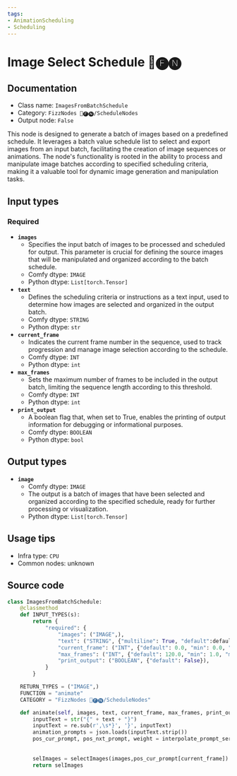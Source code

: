 ```yaml
---
tags:
- AnimationScheduling
- Scheduling
---
```


# Image Select Schedule 📅🅕🅝
## Documentation
- Class name: `ImagesFromBatchSchedule`
- Category: `FizzNodes 📅🅕🅝/ScheduleNodes`
- Output node: `False`

This node is designed to generate a batch of images based on a predefined schedule. It leverages a batch value schedule list to select and export images from an input batch, facilitating the creation of image sequences or animations. The node's functionality is rooted in the ability to process and manipulate image batches according to specified scheduling criteria, making it a valuable tool for dynamic image generation and manipulation tasks.
## Input types
### Required
- **`images`**
    - Specifies the input batch of images to be processed and scheduled for output. This parameter is crucial for defining the source images that will be manipulated and organized according to the batch schedule.
    - Comfy dtype: `IMAGE`
    - Python dtype: `List[torch.Tensor]`
- **`text`**
    - Defines the scheduling criteria or instructions as a text input, used to determine how images are selected and organized in the output batch.
    - Comfy dtype: `STRING`
    - Python dtype: `str`
- **`current_frame`**
    - Indicates the current frame number in the sequence, used to track progression and manage image selection according to the schedule.
    - Comfy dtype: `INT`
    - Python dtype: `int`
- **`max_frames`**
    - Sets the maximum number of frames to be included in the output batch, limiting the sequence length according to this threshold.
    - Comfy dtype: `INT`
    - Python dtype: `int`
- **`print_output`**
    - A boolean flag that, when set to True, enables the printing of output information for debugging or informational purposes.
    - Comfy dtype: `BOOLEAN`
    - Python dtype: `bool`
## Output types
- **`image`**
    - Comfy dtype: `IMAGE`
    - The output is a batch of images that have been selected and organized according to the specified schedule, ready for further processing or visualization.
    - Python dtype: `List[torch.Tensor]`
## Usage tips
- Infra type: `CPU`
- Common nodes: unknown


## Source code
```python
class ImagesFromBatchSchedule:
    @classmethod
    def INPUT_TYPES(s):
        return {
            "required": {
                "images": ("IMAGE",),
                "text": ("STRING", {"multiline": True, "default":defaultPrompt}),
                "current_frame": ("INT", {"default": 0.0, "min": 0.0, "max": 999999.0, "step": 1.0, }),
                "max_frames": ("INT", {"default": 120.0, "min": 1.0, "max": 999999.0, "step": 1.0}),
                "print_output": ("BOOLEAN", {"default": False}),
            }
        }

    RETURN_TYPES = ("IMAGE",)
    FUNCTION = "animate"
    CATEGORY = "FizzNodes 📅🅕🅝/ScheduleNodes"

    def animate(self, images, text, current_frame, max_frames, print_output):
        inputText = str("{" + text + "}")
        inputText = re.sub(r',\s*}', '}', inputText)
        animation_prompts = json.loads(inputText.strip())
        pos_cur_prompt, pos_nxt_prompt, weight = interpolate_prompt_series(animation_prompts, max_frames, 0, "",
                                                                           "", 0,
                                                                           0, 0, 0, print_output)
        selImages = selectImages(images,pos_cur_prompt[current_frame])
        return selImages

```

